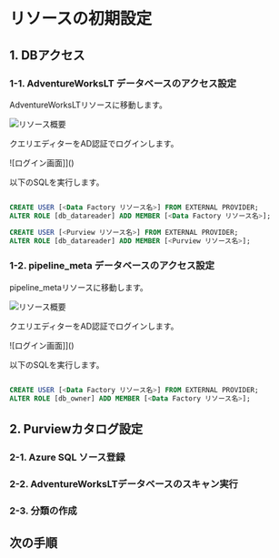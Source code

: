 # リソースの初期設定

## 1. DBアクセス

### 1-1. AdventureWorksLT データベースのアクセス設定

AdventureWorksLTリソースに移動します。

![リソース概要]()

クエリエディターをAD認証でログインします。

![ログイン画面]]()

以下のSQLを実行します。

```sql

CREATE USER [<Data Factory リソース名>] FROM EXTERNAL PROVIDER;
ALTER ROLE [db_datareader] ADD MEMBER [<Data Factory リソース名>];

CREATE USER [<Purview リソース名>] FROM EXTERNAL PROVIDER;
ALTER ROLE [db_datareader] ADD MEMBER [<Purview リソース名>];

```

### 1-2. pipeline_meta データベースのアクセス設定

pipeline_metaリソースに移動します。

![リソース概要]()

クエリエディターをAD認証でログインします。

![ログイン画面]]()

以下のSQLを実行します。

```sql

CREATE USER [<Data Factory リソース名>] FROM EXTERNAL PROVIDER;
ALTER ROLE [db_owner] ADD MEMBER [<Data Factory リソース名>];


```

## 2. Purviewカタログ設定

### 2-1. Azure SQL ソース登録

### 2-2. AdventureWorksLTデータベースのスキャン実行

### 2-3. 分類の作成


## 次の手順